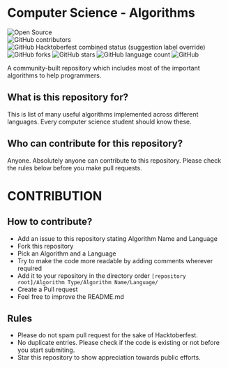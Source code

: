 # Computer Science - Algorithms
![Open Source](https://img.shields.io/badge/Open%20Source-💕%20-9cf?style=for-the-badge)  
![GitHub contributors](https://img.shields.io/github/contributors/iam-abbas/cs-algorithms?style=flat-square)  ![GitHub Hacktoberfest combined status (suggestion label override)](https://img.shields.io/github/hacktoberfest/2019/iam-abbas/cs-algorithms?suggestion_label=Hacktoberfest&style=flat-square)  ![GitHub forks](https://img.shields.io/github/forks/iam-abbas/cs-algorithms?label=Forks&style=flat-square)  ![GitHub stars](https://img.shields.io/github/stars/iam-abbas/cs-algorithms?style=flat-square)  ![GitHub language count](https://img.shields.io/github/languages/count/iam-abbas/cs-algorithms?style=flat-square)  ![GitHub](https://img.shields.io/github/license/iam-abbas/cs-algorithms?style=flat-square)

A community-built repository which includes most of the important algorithms to help programmers.

## What is this repository for?

This is list of many useful algorithms implemented across different languages. Every computer science student should know these.

## Who can contribute for this repository?

Anyone. Absolutely anyone can contribute to this repository. Please check the rules below before you make pull requests.

# CONTRIBUTION

## How to contribute?

- Add an issue to this repository stating Algorithm Name and Language
- Fork this repository
- Pick an Algorithm and a Language
- Try to make the code more readable by adding comments wherever required
- Add it to your repository in the directory order `[repository root]/Algorithm Type/Algorithm Name/Language/`
- Create a Pull request
- Feel free to improve the README.md

## Rules

- Please do not spam pull request for the sake of Hacktoberfest.
- No duplicate entries. Please check if the code is existing or not before you start submiting.
- Star this repository to show appreciation towards public efforts.

